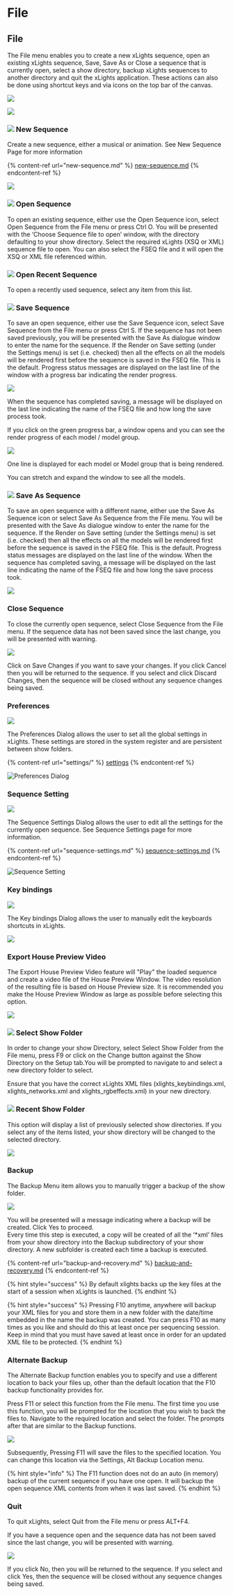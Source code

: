 # File

## File

The File menu enables you to create a new xLights sequence, open an existing xLights sequence, Save, Save As or Close a sequence that is currently open, select a show directory, backup xLights sequences to another directory and quit the xLights application. These actions can also be done using shortcut keys and via icons on the top bar of the canvas.

![](<../../../.gitbook/assets/FIle Icons.JPG>)



![](<../../../.gitbook/assets/image (1129).png>)

### ![](<../../../.gitbook/assets/New Seq Icon.JPG>) New Sequence

Create a new sequence, either a musical or animation. See New Sequence Page for more information

{% content-ref url="new-sequence.md" %}
[new-sequence.md](new-sequence.md)
{% endcontent-ref %}

![](<../../../.gitbook/assets/pasted image 0 (5).png>)

### ![](<../../../.gitbook/assets/Open Seq Icon.JPG>) Open Sequence

To open an existing sequence, either use the Open Sequence icon, select Open Sequence from the File menu or press Ctrl O. You will be presented with the ‘Choose Sequence file to open’ window, with the directory defaulting to your show directory. Select the required xLights (XSQ or XML) sequence file to open. You can also select the FSEQ file and it will open the XSQ or XML file referenced within.

### ![](<../../../.gitbook/assets/Open Seq Icon.JPG>) Open Recent Sequence

To open a recently used sequence, select any item from this list.

### ![](<../../../.gitbook/assets/Save Seq Icon.JPG>) Save Sequence

To save an open sequence, either use the Save Sequence icon, select Save Sequence from the File menu or press Ctrl S. If the sequence has not been saved previously, you will be presented with the Save As dialogue window to enter the name for the sequence. If the Render on Save setting (under the Settings menu) is set (i.e. checked) then all the effects on all the models will be rendered first before the sequence is saved in the FSEQ file. This is the default. Progress status messages are displayed on the last line of the window with a progress bar indicating the render progress.

![](https://lh6.googleusercontent.com/XdorBo\_jMjRBVLxsXQjZcniuopWa\_2AmoKz18QLEITefXPqyaTnxJVJf06Bx8F7WHKIBILhrl02UCfbmjr0VyZfoIVGXNMMf0lfKZBKevy19iWwPhaHuRQVL81-siV36P27rXQ3t)

When the sequence has completed saving, a message will be displayed on the last line indicating the name of the FSEQ file and how long the save process took.

If you click on the green progress bar, a window opens and you can see the render progress of each model / model group.

![](https://lh4.googleusercontent.com/473Yghbd6zklRFXzsAQB5o8nrtS4OpQCLlFMhNc5pvfjsLwo\_mf8HOtk0F-wk9Rq8kl-jPSZsaqD9FSz9-V-tbTTyaHHg0ToOSPfHDFCiAGFUIKwcHJqi1ZpUl\_XQa9afGR1R94R)

One line is displayed for each model or Model group that is being rendered.

You can stretch and expand the window to see all the models.

### ![](<../../../.gitbook/assets/SaveAs Seq Icon.JPG>) Save As Sequence

To save an open sequence with a different name, either use the Save As Sequence icon or select Save As Sequence from the File menu. You will be presented with the Save As dialogue window to enter the name for the sequence. If the Render on Save setting (under the Settings menu) is set (i.e. checked) then all the effects on all the models will be rendered first before the sequence is saved in the FSEQ file. This is the default. Progress status messages are displayed on the last line of the window. When the sequence has completed saving, a message will be displayed on the last line indicating the name of the FSEQ file and how long the save process took.

![](https://lh5.googleusercontent.com/CMIxBkjv8lszeDMpF5uho5zzSLKbwoUTf9jWMZEi1JukbOr\_uXHDRCdlG68WWcIuwDtZrIXpmcT4U2IziKDbz21WmsYY4Gedu9edqC-oc3tIpvUA2jl5ovjtJop7X4rxDr-Yzfwk)

### Close Sequence

To close the currently open sequence, select Close Sequence from the File menu. If the sequence data has not been saved since the last change, you will be presented with warning.

![](https://lh5.googleusercontent.com/b48\_Ioe-qDn8JtZ5y3L06TS7EMIlVHLwmtUmX\_MgkJEZdg3aKNODtC8YD-17Frzw7OL8gC7jW6vJGOySgALafvbCKamUAgXiYpA\_4qyHjkRoEhvwVfUv8J-ext88QyY\_41EmtItW)

Click on Save Changes if you want to save your changes. If you click Cancel then you will be returned to the sequence. If you select and click Discard Changes, then the sequence will be closed without any sequence changes being saved.

### Preferences

![](<../../../.gitbook/assets/image (969).png>)

The Preferences Dialog allows the user to set all the global settings in xLights. These settings are stored in the system register and are persistent between show folders.

{% content-ref url="settings/" %}
[settings](settings/)
{% endcontent-ref %}

![Preferences Dialog](<../../../.gitbook/assets/image (362).png>)

### Sequence Setting

![](<../../../.gitbook/assets/image (1070).png>)

The Sequence Settings Dialog allows the user to edit all the settings for the currently open sequence. See Sequence Settings page for more information.

{% content-ref url="sequence-settings.md" %}
[sequence-settings.md](sequence-settings.md)
{% endcontent-ref %}

![Sequence Setting](<../../../.gitbook/assets/image (375).png>)

### Key bindings

![](<../../../.gitbook/assets/image (1043).png>)

The Key bindings Dialog allows the user to manually edit the keyboards shortcuts in xLights.

![](<../../../.gitbook/assets/image (1009).png>)

### Export House Preview Video

The Export House Preview Video feature will "Play" the loaded sequence and create a video file of the House Preview Window. The video resolution of the resulting file is based on House Preview size. It is recommended you make the House Preview Window as large as possible before selecting this option.

![](<../../../.gitbook/assets/image (995).png>)

### ![](<../../../.gitbook/assets/Show Directory Icon.JPG>) Select Show Folder

In order to change your show Directory, select Select Show Folder from the File menu, press F9 or click on the Change button against the Show Directory on the Setup tab.You will be prompted to navigate to and select a new directory folder to select.

Ensure that you have the correct xLights XML files (xlights\_keybindings.xml, xlights\_networks.xml and xlights\_rgbeffects.xml) in your new directory.

### ![](<../../../.gitbook/assets/Show Directory Icon.JPG>) Recent Show Folder

This option will display a list of previously selected show directories. If you select any of the items listed, your show directory will be changed to the selected directory.

![](<../../../.gitbook/assets/image (1130).png>)

### Backup

The Backup Menu item allows you to manually trigger a backup of the show folder.

![](<../../../.gitbook/assets/image (1093).png>)

You will be presented will a message indicating where a backup will be created. Click Yes to proceed.\
Every time this step is executed, a copy will be created of all the ‘\*xml’ files from your show directory into the Backup subdirectory of your show directory. A new subfolder is created each time a backup is executed.

{% content-ref url="backup-and-recovery.md" %}
[backup-and-recovery.md](backup-and-recovery.md)
{% endcontent-ref %}

{% hint style="success" %}
By default xlights backs up the key files at the start of a session when xLights is launched.
{% endhint %}

{% hint style="success" %}
Pressing F10 anytime, anywhere will backup your XML files for you and store them in a new folder with the date/time embedded in the name the backup was created. You can press F10 as many times as you like and should do this at least once per sequencing session. Keep in mind that you must have saved at least once in order for an updated XML file to be protected.
{% endhint %}

### Alternate Backup

The Alternate Backup function enables you to specify and use a different location to back your files up, other than the default location that the F10 backup functionality provides for.

Press F11 or select this function from the File menu. The first time you use this function, you will be prompted for the location that you wish to back the files to. Navigate to the required location and select the folder. The prompts after that are similar to the Backup functions.

![](<../../../.gitbook/assets/image (1084).png>)

Subsequently, Pressing F11 will save the files to the specified location. You can change this location via the Settings, Alt Backup Location menu.

{% hint style="info" %}
The F11 function does not do an auto (in memory) backup of the current sequence if you have one open. It will backup the open sequence XML contents from when it was last saved.
{% endhint %}

### Quit

To quit xLights, select Quit from the File menu or press ALT+F4.

If you have a sequence open and the sequence data has not been saved since the last change, you will be presented with warning.

![](https://lh6.googleusercontent.com/Jitn-xdayj3VyvI8VUaiFPkA2fh4m\_UngTNOAeYjT3Zhuw1YY4JWxlbDUQVPwANatRUzzW1XtmGNzbeAMSUokIjQVjHROQUsJMWNxEyCmTYc\_Y3lchMs2-9paEEA4R-vC3Ovk4vn)

If you click No, then you will be returned to the sequence. If you select and click Yes, then the sequence will be closed without any sequence changes being saved.
